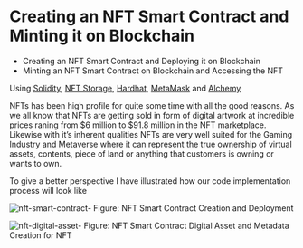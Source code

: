 # Creating an NFT Smart Contract and Minting it on Blockchain

* Creating an NFT Smart Contract and Deploying it on Blockchain
* Minting an NFT Smart Contract on Blockchain and Accessing the NFT


Using [Solidity](https://docs.soliditylang.org/en/v0.8.14/), [NFT Storage](https://nft.storage/), [Hardhat](https://hardhat.org/), [MetaMask](https://metamask.io/) and [Alchemy](https://www.alchemy.com/)

NFTs has been high profile for quite some time with all the good reasons. As we all know that NFTs are getting sold in form of digital artwork at incredible prices raning from $6 million to $91.8 million in the NFT marketplace. Likewise with it’s inherent qualities NFTs are very well suited for the Gaming Industry and Metaverse where it can represent the true ownership of virtual assets, contents, piece of land or anything that customers is owning or wants to own.

To give a better perspective I have illustrated how our code implementation process will look like

![nft-smart-contract-](https://user-images.githubusercontent.com/1386632/180195738-ec2ea35e-e11f-4557-9185-c6ec4fcd186a.png)
Figure: NFT Smart Contract Creation and Deployment

![nft-digital-asset-](https://user-images.githubusercontent.com/1386632/180195831-6fa0f603-d003-44f8-b3bc-811e7fef558e.png)
Figure: NFT Smart Contract Digital Asset and Metadata Creation for NFT

<br/>
<br/>
<br/>
